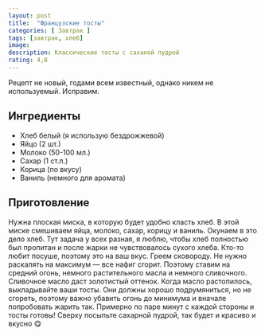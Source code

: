 ```yaml
---
layout: post
title:  "Французские тосты"
categories: [ Завтрак ]
tags: [завтрак, хлеб]
image: 
description: Классические тосты с саханой пудрой
rating: 4,8
---
```


Рецепт не новый, годами всем известный, однако никем не используемый. Исправим.

## Ингредиенты
* Хлеб белый (я использую бездрожжевой)
* Яйцо (2 шт.)
* Молоко (50-100 мл.)
* Сахар (1 ст.л.)
* Корица (по вкусу)
* Ваниль (немного для аромата)

## Приготовление
Нужна плоская миска, в которую будет удобно класть хлеб.
В этой миске смешиваем яйца, молоко, сахар, корицу и ваниль. Окунаем в это дело хлеб. Тут задача у всех разная, я люблю, чтобы хлеб полностью был пропитан и после жарки не чувствовалось сухого хлеба. Кто-то любит посуше, поэтому это на ваш вкус.
Греем сковороду. Не нужно раскалять на максимум — все нафиг сгорит. Поэтому ставим на средний огонь, немного растительного масла и немного сливочного. Сливочное масло даст золотистый оттенок.
Когда масло растопилось, выкладывайте ваши тосты. Они должны хорошо подрумяниться, но не сгореть, поэтому важно убавить огонь до минимума и вначале попробовать жарить так.
Примерно по паре минут с каждой стороны и тосты готовы! Сверху посыпьте сахарной пудрой, так будет и красиво и вкусно 😋